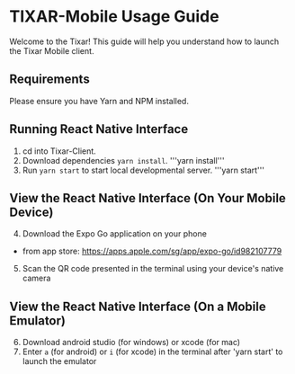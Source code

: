 # TIXAR-Mobile Usage Guide
Welcome to the Tixar! This guide will help you understand how to launch the Tixar Mobile client.

## Requirements
Please ensure you have Yarn and NPM installed.

## Running React Native Interface
1. cd into Tixar-Client.
2. Download dependencies `yarn install`.
   '''yarn install'''
3. Run `yarn start` to start local developmental server.
   '''yarn start'''

## View the React Native Interface (On Your Mobile Device)
4. Download the Expo Go application on your phone
 - from app store: https://apps.apple.com/sg/app/expo-go/id982107779
   
5. Scan the QR code presented in the terminal using your device's native camera

## View the React Native Interface (On a Mobile Emulator)
6. Download android studio (for windows) or xcode (for mac)
7. Enter `a` (for android) or `i` (for xcode) in the terminal after 'yarn start' to launch the emulator 
